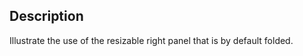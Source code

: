Description
--------------------

Illustrate the use of the resizable right panel that is by default folded.
